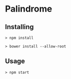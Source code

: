 # Palindrome

## Installing

```
> npm install
```

```
> bower install --allow-root
```

## Usage

```
> npm start
```
